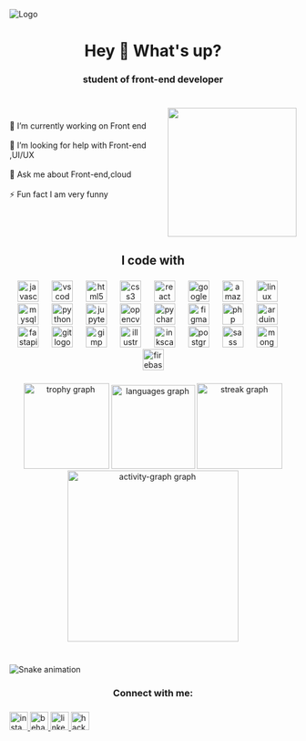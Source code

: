 ![Logo](https://media.licdn.com/dms/image/D4E16AQFkGcQzJhRJLg/profile-displaybackgroundimage-shrink_350_1400/0/1714756652850?e=1721260800&v=beta&t=VEQAjvNV3NuqiYc9EpusJPD-uFkS0f5V05f2qgzK1ug)
<h1 align="center">Hey 👋 What's up?</h1>

###

<h3 align="center">student of front-end developer</h3>

###

<br clear="both">

<img align="right" height="226" src="https://camo.githubusercontent.com/19db51af5f90f1b152bc0b9078f5fe97053955be5074f03f17019c70345bdcdb/68747470733a2f2f6d69726f2e6d656469756d2e636f6d2f6d61782f313336302f302a37513379765349765f7430696f4a2d5a2e676966"  />

###

<p align="left">🔭 I’m currently working on Front end<br><br>    🤝 I’m looking for help with Front-end ,UI/UX<br><br>    💬 Ask me about Front-end,cloud<br><br>    ⚡ Fun fact I am very funny</p>

###

<br clear="both">

<h2 align="center">I code with</h2>

###

<div align="center">
  <img src="https://cdn.jsdelivr.net/gh/devicons/devicon/icons/javascript/javascript-original.svg" height="37" alt="javascript logo"  />
  <img width="15" />
  <img src="https://cdn.jsdelivr.net/gh/devicons/devicon/icons/vscode/vscode-original.svg" height="37" alt="vscode logo"  />
  <img width="15" />
  <img src="https://cdn.jsdelivr.net/gh/devicons/devicon/icons/html5/html5-original.svg" height="37" alt="html5 logo"  />
  <img width="15" />
  <img src="https://cdn.jsdelivr.net/gh/devicons/devicon/icons/css3/css3-original.svg" height="37" alt="css3 logo"  />
  <img width="15" />
  <img src="https://cdn.jsdelivr.net/gh/devicons/devicon/icons/react/react-original.svg" height="37" alt="react logo"  />
  <img width="15" />
  <img src="https://cdn.jsdelivr.net/gh/devicons/devicon/icons/googlecloud/googlecloud-original.svg" height="37" alt="googlecloud logo"  />
  <img width="15" />
  <img src="https://cdn.jsdelivr.net/gh/devicons/devicon/icons/amazonwebservices/amazonwebservices-plain-wordmark.svg" height="37" alt="amazonwebservices logo"  />
  <img width="15" />
  <img src="https://cdn.jsdelivr.net/gh/devicons/devicon/icons/linux/linux-original.svg" height="37" alt="linux logo"  />
  <img width="15" />
  <img src="https://cdn.jsdelivr.net/gh/devicons/devicon/icons/mysql/mysql-original.svg" height="37" alt="mysql logo"  />
  <img width="15" />
  <img src="https://cdn.jsdelivr.net/gh/devicons/devicon/icons/python/python-original.svg" height="37" alt="python logo"  />
  <img width="15" />
  <img src="https://cdn.jsdelivr.net/gh/devicons/devicon/icons/jupyter/jupyter-original.svg" height="37" alt="jupyter logo"  />
  <img width="15" />
  <img src="https://cdn.jsdelivr.net/gh/devicons/devicon/icons/opencv/opencv-original.svg" height="37" alt="opencv logo"  />
  <img width="15" />
  <img src="https://cdn.jsdelivr.net/gh/devicons/devicon/icons/pycharm/pycharm-original.svg" height="37" alt="pycharm logo"  />
  <img width="15" />
  <img src="https://cdn.jsdelivr.net/gh/devicons/devicon/icons/figma/figma-original.svg" height="37" alt="figma logo"  />
  <img width="15" />
  <img src="https://cdn.jsdelivr.net/gh/devicons/devicon/icons/php/php-original.svg" height="37" alt="php logo"  />
  <img width="15" />
  <img src="https://cdn.jsdelivr.net/gh/devicons/devicon/icons/arduino/arduino-original.svg" height="37" alt="arduino logo"  />
  <img width="15" />
  <img src="https://cdn.jsdelivr.net/gh/devicons/devicon/icons/fastapi/fastapi-original.svg" height="37" alt="fastapi logo"  />
  <img width="15" />
  <img src="https://cdn.jsdelivr.net/gh/devicons/devicon/icons/git/git-original.svg" height="37" alt="git logo"  />
  <img width="15" />
  <img src="https://cdn.jsdelivr.net/gh/devicons/devicon/icons/gimp/gimp-original.svg" height="37" alt="gimp logo"  />
  <img width="15" />
  <img src="https://cdn.jsdelivr.net/gh/devicons/devicon/icons/illustrator/illustrator-plain.svg" height="37" alt="illustrator logo"  />
  <img width="15" />
  <img src="https://cdn.jsdelivr.net/gh/devicons/devicon/icons/inkscape/inkscape-original.svg" height="37" alt="inkscape logo"  />
  <img width="15" />
  <img src="https://cdn.jsdelivr.net/gh/devicons/devicon/icons/postgresql/postgresql-original.svg" height="37" alt="postgresql logo"  />
  <img width="15" />
  <img src="https://cdn.jsdelivr.net/gh/devicons/devicon/icons/sass/sass-original.svg" height="37" alt="sass logo"  />
  <img width="15" />
  <img src="https://cdn.jsdelivr.net/gh/devicons/devicon/icons/mongodb/mongodb-original.svg" height="37" alt="mongodb logo"  />
  <img width="15" />
  <img src="https://cdn.jsdelivr.net/gh/devicons/devicon/icons/firebase/firebase-plain.svg" height="37" alt="firebase logo"  />
</div>

###

<div align="center">
  <img src="https://github-profile-trophy.vercel.app?username=OfficialYoussef&theme=gruvbox&column=-1&row=1&margin-w=8&margin-h=8&no-bg=false&no-frame=false&order=4" height="150" alt="trophy graph"  />
  <img src="https://github-readme-stats.vercel.app/api/top-langs?username=OfficialYoussef&locale=en&hide_title=false&layout=compact&card_width=320&langs_count=5&theme=codeSTACKr&hide_border=false&order=2" height="147" alt="languages graph"  />
  <img src="https://streak-stats.demolab.com?user=OfficialYoussef&locale=en&mode=daily&theme=codeSTACKr&hide_border=false&border_radius=5&order=3" height="150" alt="streak graph"  />
  <img src="https://github-readme-activity-graph.vercel.app/graph?username=OfficialYoussef&radius=16&theme=high-contrast&area=true&order=5" height="300" alt="activity-graph graph"  />
</div>

###

<br clear="both">

<img src="https://raw.githubusercontent.com/OfficialYoussef/OfficialYoussef/output/snake.svg" alt="Snake animation" />

###

<h3 align="center">Connect with me:</h3>

###

<div align="left">
  <a href="https://www.instagram.com/theart.works/" target="_blank">
    <img src="https://img.shields.io/static/v1?message=Instagram&logo=instagram&label=&color=E4405F&logoColor=white&labelColor=&style=for-the-badge" height="32" alt="instagram logo"  />
  </a>
  <a href="https://www.behance.net/OfficialYoussef" target="_blank">
    <img src="https://img.shields.io/static/v1?message=Behance&logo=behance&label=&color=1769ff&logoColor=white&labelColor=&style=for-the-badge" height="32" alt="behance logo"  />
  </a>
  <a href="https://www.linkedin.com/in/youssef-ayouji/" target="_blank">
    <img src="https://img.shields.io/static/v1?message=LinkedIn&logo=linkedin&label=&color=0077B5&logoColor=white&labelColor=&style=for-the-badge" height="32" alt="linkedin logo"  />
  </a>
  <a href="https://www.hackerrank.com/profile/Official_youssef" target="_blank">
    <img src="https://img.shields.io/static/v1?message=HackerRank&logo=hackerrank&label=&color=2EC866&logoColor=white&labelColor=&style=for-the-badge" height="32" alt="hackerrank logo"  />
  </a>
</div>

###
